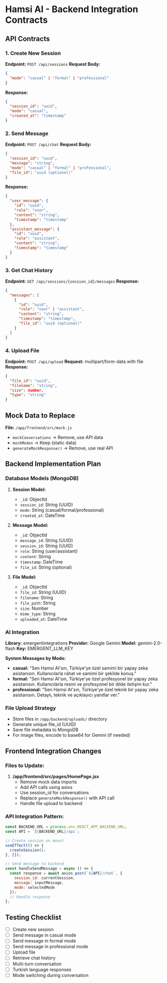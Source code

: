 # Hamsi AI - Backend Integration Contracts

## API Contracts

### 1. Create New Session
**Endpoint:** `POST /api/sessions`
**Request Body:**
```json
{
  "mode": "casual" | "formal" | "professional"
}
```
**Response:**
```json
{
  "session_id": "uuid",
  "mode": "casual",
  "created_at": "timestamp"
}
```

### 2. Send Message
**Endpoint:** `POST /api/chat`
**Request Body:**
```json
{
  "session_id": "uuid",
  "message": "string",
  "mode": "casual" | "formal" | "professional",
  "file_id": "uuid (optional)"
}
```
**Response:**
```json
{
  "user_message": {
    "id": "uuid",
    "role": "user",
    "content": "string",
    "timestamp": "timestamp"
  },
  "assistant_message": {
    "id": "uuid",
    "role": "assistant",
    "content": "string",
    "timestamp": "timestamp"
  }
}
```

### 3. Get Chat History
**Endpoint:** `GET /api/sessions/{session_id}/messages`
**Response:**
```json
{
  "messages": [
    {
      "id": "uuid",
      "role": "user" | "assistant",
      "content": "string",
      "timestamp": "timestamp",
      "file_id": "uuid (optional)"
    }
  ]
}
```

### 4. Upload File
**Endpoint:** `POST /api/upload`
**Request:** multipart/form-data with file
**Response:**
```json
{
  "file_id": "uuid",
  "filename": "string",
  "size": number,
  "type": "string"
}
```

## Mock Data to Replace

**File:** `/app/frontend/src/mock.js`
- `mockConversations` → Remove, use API data
- `mockModes` → Keep (static data)
- `generateMockResponse()` → Remove, use real API

## Backend Implementation Plan

### Database Models (MongoDB)

1. **Session Model:**
   - `_id`: ObjectId
   - `session_id`: String (UUID)
   - `mode`: String (casual/formal/professional)
   - `created_at`: DateTime

2. **Message Model:**
   - `_id`: ObjectId
   - `message_id`: String (UUID)
   - `session_id`: String (UUID)
   - `role`: String (user/assistant)
   - `content`: String
   - `timestamp`: DateTime
   - `file_id`: String (optional)

3. **File Model:**
   - `_id`: ObjectId
   - `file_id`: String (UUID)
   - `filename`: String
   - `file_path`: String
   - `size`: Number
   - `mime_type`: String
   - `uploaded_at`: DateTime

### AI Integration

**Library:** emergentintegrations
**Provider:** Google Gemini
**Model:** gemini-2.0-flash
**Key:** EMERGENT_LLM_KEY

**System Messages by Mode:**
- **casual:** "Sen Hamsi AI'sın, Türkiye'ye özel samimi bir yapay zeka asistanısın. Kullanıcılarla rahat ve samimi bir şekilde konuş."
- **formal:** "Sen Hamsi AI'sın, Türkiye'ye özel profesyonel bir yapay zeka asistanısın. Kullanıcılarla resmi ve profesyonel bir dilde iletişim kur."
- **professional:** "Sen Hamsi AI'sın, Türkiye'ye özel teknik bir yapay zeka asistanısın. Detaylı, teknik ve açıklayıcı yanıtlar ver."

### File Upload Strategy
- Store files in `/app/backend/uploads/` directory
- Generate unique file_id (UUID)
- Save file metadata to MongoDB
- For image files, encode to base64 for Gemini (if needed)

## Frontend Integration Changes

### Files to Update:

1. **/app/frontend/src/pages/HomePage.jsx**
   - Remove mock data imports
   - Add API calls using axios
   - Use session_id for conversations
   - Replace `generateMockResponse()` with API call
   - Handle file upload to backend

### API Integration Pattern:

```javascript
const BACKEND_URL = process.env.REACT_APP_BACKEND_URL;
const API = `${BACKEND_URL}/api`;

// Create session on mount
useEffect(() => {
  createSession();
}, []);

// Send message to backend
const handleSendMessage = async () => {
  const response = await axios.post(`${API}/chat`, {
    session_id: currentSession,
    message: inputMessage,
    mode: selectedMode
  });
  // Handle response
};
```

## Testing Checklist

- [ ] Create new session
- [ ] Send message in casual mode
- [ ] Send message in formal mode
- [ ] Send message in professional mode
- [ ] Upload file
- [ ] Retrieve chat history
- [ ] Multi-turn conversation
- [ ] Turkish language responses
- [ ] Mode switching during conversation
